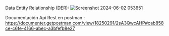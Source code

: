 Data Entity Relationship (DER):
![Screenshot 2024-06-02 053651](https://github.com/JtoralesK/back-api-shop/assets/82301704/29bd99f5-0cfa-4aca-ace2-46c9ac1f101f)

Documentación Api Rest en postman :
https://documenter.getpostman.com/view/18250291/2sA3QwcAHP#cab858ce-c6fe-4166-abec-a3bfefb8e27
